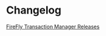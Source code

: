 # Changelog

[FireFly Transaction Manager Releases](https://github.com/hyperledger/firefly-transaction-manager/releases)
